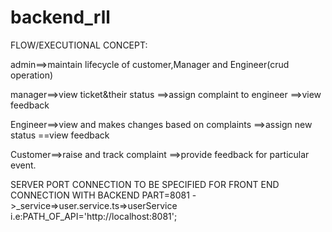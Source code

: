 # backend_rll
FLOW/EXECUTIONAL CONCEPT:

admin==>maintain lifecycle of customer,Manager and Engineer(crud operation)

manager==>view ticket&their status
            ==>assign complaint to engineer
             ==>view feedback
             
Engineer==>view and makes changes based on complaints
              ==>assign new status
               ==view feedback
               
Customer==>raise and track complaint
                ==>provide feedback for particular event.


SERVER PORT CONNECTION TO BE SPECIFIED FOR FRONT END CONNECTION WITH BACKEND PART=8081
->_service=>user.service.ts=>userService
i.e:PATH_OF_API='http://localhost:8081';
